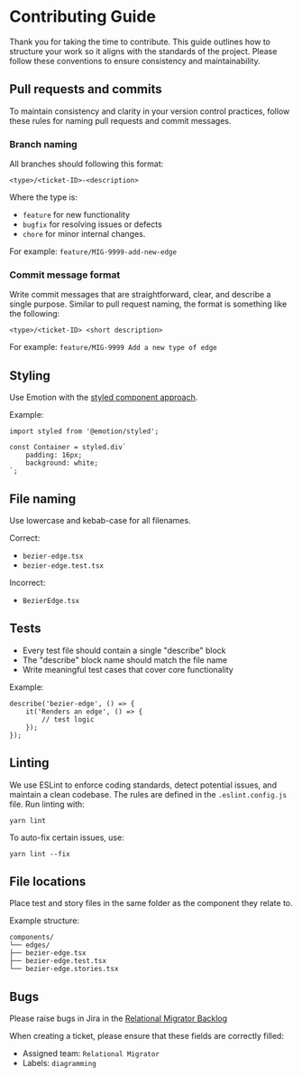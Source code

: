 # Contributing Guide

Thank you for taking the time to contribute. This guide outlines how to structure your work so it aligns with the standards of the project. Please follow these conventions to ensure consistency and maintainability.

## Pull requests and commits

To maintain consistency and clarity in your version control practices, follow these rules for naming pull requests and commit messages.

### Branch naming
All branches should following this format:

```
<type>/<ticket-ID>-<description>
```

Where the type is: 
* `feature` for new functionality
* `bugfix` for resolving issues or defects
* `chore` for minor internal changes.

For example: `feature/MIG-9999-add-new-edge`

### Commit message format
Write commit messages that are straightforward, clear, and describe a single purpose. Similar to pull request naming, the format is something like the following:

```
<type>/<ticket-ID> <short description>
```

For example: `feature/MIG-9999 Add a new type of edge`

## Styling

Use Emotion with the [styled component approach](https://emotion.sh/docs/styled).

Example:
```
import styled from '@emotion/styled';

const Container = styled.div`
    padding: 16px;
    background: white;
`;
```

## File naming

Use lowercase and kebab-case for all filenames.

Correct:
* `bezier-edge.tsx`
* `bezier-edge.test.tsx`

Incorrect:
* `BezierEdge.tsx`

## Tests

- Every test file should contain a single "describe" block
- The "describe" block name should match the file name
- Write meaningful test cases that cover core functionality

Example:
```
describe('bezier-edge', () => {
    it('Renders an edge', () => {
        // test logic
    });
});
```

## Linting
We use ESLint to enforce coding standards, detect potential issues, and maintain a clean codebase. The rules are defined in the `.eslint.config.js` file. Run linting with:

```
yarn lint
```

To auto-fix certain issues, use:

```
yarn lint --fix
```

## File locations

Place test and story files in the same folder as the component they relate to.

Example structure:
```
components/
└── edges/
├── bezier-edge.tsx
├── bezier-edge.test.tsx
└── bezier-edge.stories.tsx
```

## Bugs

Please raise bugs in Jira in the [Relational Migrator Backlog](https://jira.mongodb.org/secure/RapidBoard.jspa?rapidView=1770&projectKey=MIG)

When creating a ticket, please ensure that these fields are correctly filled:
- Assigned team: `Relational Migrator`
- Labels: `diagramming`
